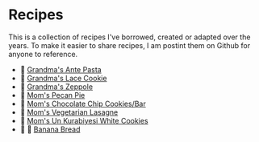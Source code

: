 # Recipes

This is a collection of recipes I've borrowed, created or adapted over the years. To make it easier to share recipes, I am postint them on Github for anyone to reference.

* :green_salad: [Grandma's Ante Pasta](recipes/ante_pasta.md)
* :cookie: [Grandma's Lace Cookie](recipes/lace_cookie.md)
* :doughnut: [Grandma's Zeppole](recipes/zeppole.md)
* :pie: [Mom's Pecan Pie](recipes/peacn_pie.md)
* :cookie: [Mom's Chocolate Chip Cookies/Bar](recipes/chocolate_chip_cookie_bar.md)
* :shallow_pan_of_food: [Mom's Vegetarian Lasagne](recipes/vegetarian_lasagna.md)
* :cookie: [Mom's Un Kurabiyesi White Cookies](recipes/un_kurabiyesi_white_cookies.md)
* :banana: :bread: [Banana Bread](recipes/banana_bread.md)